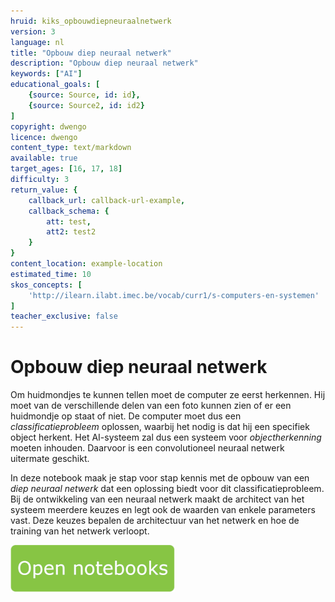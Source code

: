 ```yaml
---
hruid: kiks_opbouwdiepneuraalnetwerk
version: 3
language: nl
title: "Opbouw diep neuraal netwerk"
description: "Opbouw diep neuraal netwerk"
keywords: ["AI"]
educational_goals: [
    {source: Source, id: id}, 
    {source: Source2, id: id2}
]
copyright: dwengo
licence: dwengo
content_type: text/markdown
available: true
target_ages: [16, 17, 18]
difficulty: 3
return_value: {
    callback_url: callback-url-example,
    callback_schema: {
        att: test,
        att2: test2
    }
}
content_location: example-location
estimated_time: 10
skos_concepts: [
    'http://ilearn.ilabt.imec.be/vocab/curr1/s-computers-en-systemen'
]
teacher_exclusive: false
---
```


# Opbouw diep neuraal netwerk

Om huidmondjes te kunnen tellen moet de computer ze eerst herkennen. Hij moet van de verschillende delen van een foto kunnen zien of er een huidmondje op staat of niet. 
De computer moet dus een *classificatieprobleem* oplossen, waarbij het nodig is dat hij een specifiek object herkent. Het AI-systeem zal dus een systeem voor *objectherkenning* moeten inhouden. Daarvoor is een convolutioneel neuraal netwerk uitermate geschikt.

In deze notebook maak je stap voor stap kennis met de opbouw van een *diep neuraal netwerk* dat een oplossing biedt voor dit classificatieprobleem. Bij de ontwikkeling van een neuraal netwerk maakt de architect van het systeem meerdere keuzes en legt ook de waarden van enkele parameters vast. Deze keuzes bepalen de architectuur van het netwerk en hoe de training van het netwerk verloopt.

[![](embed/Knop.png "Knop")](https://kiks.ilabt.imec.be/jupyterhub/?id=1701 "Diep neuraal netwerk")

